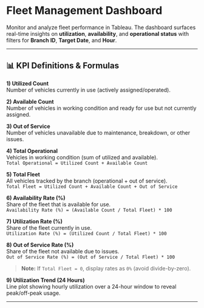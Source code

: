 # Fleet Management Dashboard

Monitor and analyze fleet performance in Tableau. The dashboard surfaces real-time insights on **utilization**, **availability**, and **operational status** with filters for **Branch ID**, **Target Date**, and **Hour**.

---

## 📊 KPI Definitions & Formulas

**1) Utilized Count**  
Number of vehicles currently in use (actively assigned/operated).

**2) Available Count**  
Number of vehicles in working condition and ready for use but not currently assigned.

**3) Out of Service**  
Number of vehicles unavailable due to maintenance, breakdown, or other issues.

**4) Total Operational**  
Vehicles in working condition (sum of utilized and available).  
`Total Operational = Utilized Count + Available Count`

**5) Total Fleet**  
All vehicles tracked by the branch (operational + out of service).  
`Total Fleet = Utilized Count + Available Count + Out of Service`

**6) Availability Rate (%)**  
Share of the fleet that is available for use.  
`Availability Rate (%) = (Available Count / Total Fleet) * 100`

**7) Utilization Rate (%)**  
Share of the fleet currently in use.  
`Utilization Rate (%) = (Utilized Count / Total Fleet) * 100`

**8) Out of Service Rate (%)**  
Share of the fleet not available due to issues.  
`Out of Service Rate (%) = (Out of Service / Total Fleet) * 100`

> **Note:** If `Total Fleet = 0`, display rates as `0%` (avoid divide-by-zero).

**9) Utilization Trend (24 Hours)**  
Line plot showing hourly utilization over a 24-hour window to reveal peak/off-peak usage.

---